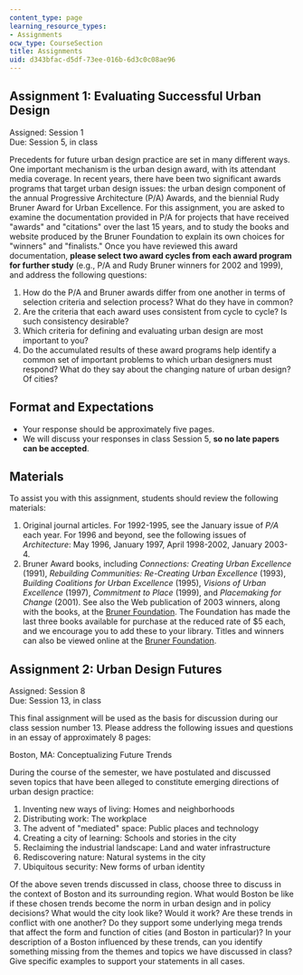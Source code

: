 ```yaml
---
content_type: page
learning_resource_types:
- Assignments
ocw_type: CourseSection
title: Assignments
uid: d343bfac-d5df-73ee-016b-6d3c0c08ae96
---
```


Assignment 1: Evaluating Successful Urban Design
------------------------------------------------

Assigned: Session 1  
Due: Session 5, in class

Precedents for future urban design practice are set in many different ways. One important mechanism is the urban design award, with its attendant media coverage. In recent years, there have been two significant awards programs that target urban design issues: the urban design component of the annual Progressive Architecture (P/A) Awards, and the biennial Rudy Bruner Award for Urban Excellence. For this assignment, you are asked to examine the documentation provided in P/A for projects that have received "awards" and "citations" over the last 15 years, and to study the books and website produced by the Bruner Foundation to explain its own choices for "winners" and "finalists." Once you have reviewed this award documentation, **please select two award cycles from each award program for further study** (e.g., P/A and Rudy Bruner winners for 2002 and 1999), and address the following questions:

1.  How do the P/A and Bruner awards differ from one another in terms of selection criteria and selection process? What do they have in common?
2.  Are the criteria that each award uses consistent from cycle to cycle? Is such consistency desirable?
3.  Which criteria for defining and evaluating urban design are most important to you?
4.  Do the accumulated results of these award programs help identify a common set of important problems to which urban designers must respond? What do they say about the changing nature of urban design? Of cities?

Format and Expectations
-----------------------

*   Your response should be approximately five pages.
*   We will discuss your responses in class Session 5, **so no late papers can be accepted**.

Materials
---------

To assist you with this assignment, students should review the following materials:

1.  Original journal articles. For 1992-1995, see the January issue of _P/A_ each year. For 1996 and beyond, see the following issues of _Architecture_: May 1996, January 1997, April 1998-2002, January 2003-4.
2.  Bruner Award books, including _Connections:_ _Creating Urban Excellence_ (1991), _Rebuilding Communities: Re-Creating Urban Excellence_ (1993), _Building Coalitions for Urban Excellence_ (1995), _Visions of Urban Excellence_ (1997), _Commitment to Place_ (1999), and _Placemaking for Change_ (2001). See also the Web publication of 2003 winners, along with the books, at the [Bruner Foundation](http://www.brunerfoundation.org/). The Foundation has made the last three books available for purchase at the reduced rate of $5 each, and we encourage you to add these to your library. Titles and winners can also be viewed online at the [Bruner Foundation](http://www.brunerfoundation.org/).

Assignment 2: Urban Design Futures
----------------------------------

Assigned: Session 8  
Due: Session 13, in class

This final assignment will be used as the basis for discussion during our class session number 13. Please address the following issues and questions in an essay of approximately 8 pages:

Boston, MA: Conceptualizing Future Trends

During the course of the semester, we have postulated and discussed seven topics that have been alleged to constitute emerging directions of urban design practice:

1.  Inventing new ways of living: Homes and neighborhoods
2.  Distributing work: The workplace
3.  The advent of "mediated" space: Public places and technology
4.  Creating a city of learning: Schools and stories in the city
5.  Reclaiming the industrial landscape: Land and water infrastructure
6.  Rediscovering nature: Natural systems in the city
7.  Ubiquitous security: New forms of urban identity

Of the above seven trends discussed in class, choose three to discuss in the context of Boston and its surrounding region. What would Boston be like if these chosen trends become the norm in urban design and in policy decisions? What would the city look like? Would it work? Are these trends in conflict with one another? Do they support some underlying mega trends that affect the form and function of cities (and Boston in particular)? In your description of a Boston influenced by these trends, can you identify something missing from the themes and topics we have discussed in class? Give specific examples to support your statements in all cases.